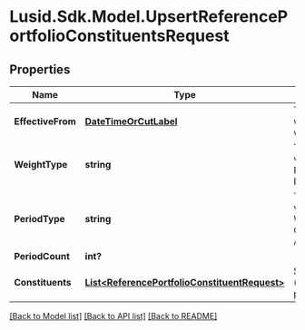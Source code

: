 # Lusid.Sdk.Model.UpsertReferencePortfolioConstituentsRequest

## Properties

Name | Type | Description | Notes
------------ | ------------- | ------------- | -------------
**EffectiveFrom** | [**DateTimeOrCutLabel**](DateTimeOrCutLabel.md) | The first date from which the weights will apply | 
**WeightType** | **string** | The available values are: Static, Floating, Periodical | 
**PeriodType** | **string** | The available values are: Daily, Weekly, Monthly, Quarterly, Annually | [optional] 
**PeriodCount** | **int?** |  | [optional] 
**Constituents** | [**List&lt;ReferencePortfolioConstituentRequest&gt;**](ReferencePortfolioConstituentRequest.md) | Set of constituents (instrument/weight pairings) | 

[[Back to Model list]](../README.md#documentation-for-models) [[Back to API list]](../README.md#documentation-for-api-endpoints) [[Back to README]](../README.md)

